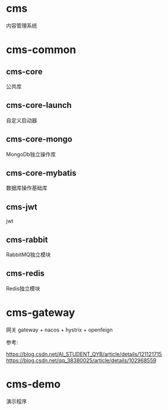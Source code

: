 # cms
内容管理系统

# cms-common
## cms-core
公共库

## cms-core-launch
自定义启动器

## cms-core-mongo
MongoDb独立操作库

## cms-core-mybatis
数据库操作基础库

## cms-jwt
jwt

## cms-rabbit
RabbitMQ独立模块

## cms-redis
Redis独立模块

# cms-gateway
网关
gateway + nacos + hystrix + openfeign

参考: 

https://blog.csdn.net/AI_STUDENT_QYB/article/details/121121715
https://blog.csdn.net/qq_38380025/article/details/102968559


# cms-demo
演示程序